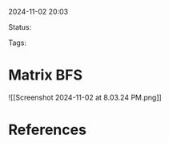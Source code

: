2024-11-02 20:03

Status:

Tags:

# Matrix BFS

![[Screenshot 2024-11-02 at 8.03.24 PM.png]]

# References


